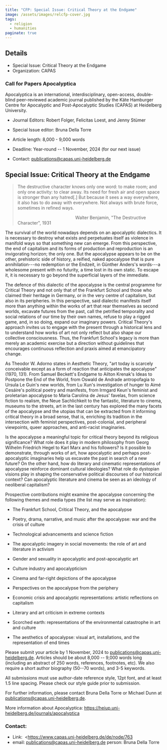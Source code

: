 ```yaml
---
title: "CFP: Special Issue: Critical Theory at the Endgame"
image: /assets/images/relcfp-cover.jpg
tags:
  - religion
  - humanities
paginate: true   
---
```

## Details
- Special Issue: Critical Theory at the Endgame
- Organization: CAPAS

### Call for Papers Apocalyptica
Apocalyptica is an international, interdisciplinary, open-access, double-blind peer-reviewed academic journal published by the Käte Hamburger Centre for Apocalyptic and Post-Apocalyptic Studies (CAPAS) at Heidelberg University.

- Journal Editors: Robert Folger, Felicitas Loest, and Jenny Stümer

- Special Issue editor: Bruna Della Torre

- Article length: 8,000 - 9,000 words

- Deadline: Year-round -- 1 November, 2024 (for our next issue)

- Contact: publications@capas.uni-heidelberg.de

## Special Issue: Critical Theory at the Endgame

> The destructive character knows only one word: to make room; and only one activity: to clear away. Its need for fresh air and open space is stronger than any hatred[.] But because it sees a way everywhere, it also has to do away with everywhere. Not always with brute force, sometimes in refined ways.
>
>                                               Walter Benjamin, "The Destructive Character", 1931
>

The survival of the world nowadays depends on an apocalyptic dialectics. It is necessary to destroy what exists and perpetuates itself as violence in manifold ways so that something new can emerge. From this perspective, the end of capitalism and its forms of production and reproduction is an invigorating horizon; the only one. But the apocalypse appears to be on the other, prehistoric side of history, a reified, naked apocalypse that is pure annihilation---no redemption or the Endzeit, in Günther Anders's words---a wholesome present with no futurity, a time lost in its own static. To escape it, it is necessary to go beyond the superficial layers of the immediate.

The defence of this dialectic of the apocalypse is the central programme for Critical Theory and not only that of the Frankfurt School and those who claimed their heritage in Germany, or in the very centre of capitalism, but also in its peripheries. In this perspective, said dialectic manifests itself more than anything within the works of art that rear themselves as second worlds, excavate futures from the past, call the petrified temporality and social relations of our time by their own names, refuse to play a rigged game, and, in so doing, expand our imaginary powers. Critical Theory's approach invites us to engage with the present through a historical lens and to understand how works of art not only reflect but also shape our collective consciousness. Thus, the Frankfurt School's legacy is more than merely an academic exercise but a direction without guidelines that encourages continuous reflection and praxis aimed at emancipatory change.

As Theodor W. Adorno states in Aesthetic Theory, "art today is scarcely conceivable except as a form of reaction that anticipates the apocalypse" (1970, 131). From Samuel Beckett's Endgame to Ailton Krenak's Ideas to Postpone the End of the World, from Oswald de Andrade antropofagia to Ursula Le Guin's new worlds, from Lu Xun's investigation of hunger to Aimé Cesáire's political poetry and manifests, from Irmgard Keun's feminist and proletarian apocalypse to Maria Carolina de Jesus' favelas, from science fiction to realism, the Neue Sachlichkeit to the fantastic, literature to cinema, museums to the streets, art in the last century has explored the many facets of the apocalypse and the utopias that can be extracted from it informing critical theory in a broad sense, that is, enriching its tradition in the intersection with feminist perspectives, post-colonial, and peripheral viewpoints, queer approaches, and anti-racist imaginaries.

Is the apocalypse a meaningful topic for critical theory beyond its religious significance? What role does it play in modern philosophy from Georg Wilhelm Friedrich Hegel to Karl Marx and his followers? Is it possible to demonstrate, through works of art, how apocalyptic and perhaps post-apocalyptic imaginaries help us excavate the past in search of a new future? On the other hand, how do literary and cinematic representations of apocalypse reinforce dominant cultural ideologies? What role do dystopian visions play in shaping the conservative political discourses of our historical context? Can apocalyptic literature and cinema be seen as an ideology of neoliberal capitalism?

Prospective contributions might examine the apocalypse concerning the following themes and media types (the list may serve as inspiration):
- The Frankfurt School, Critical Theory, and the apocalypse

- Poetry, drama, narrative, and music after the apocalypse: war and the crisis of culture

- Technological advancements and science fiction

- The apocalyptic imagery in social movements: the role of art and literature in activism

- Gender and sexuality in apocalyptic and post-apocalyptic art

- Culture industry and apocalypticism

- Cinema and far-right depictions of the apocalypse

- Perspectives on the apocalypse from the periphery

- Economic crisis and apocalyptic representations: artistic reflections on capitalism

- Literary and art criticism in extreme contexts

- Scorched earth: representations of the environmental catastrophe in art and culture

- The aesthetics of apocalypse: visual art, installations, and the representation of end times

Please submit your article by 1 November, 2024 to publications@capas.uni-heidelberg.de. Articles should be about 8,000 -- 9,000 words long (including an abstract of 250 words, references, footnotes, etc). We also require a short author biography (50--70 words), and 3-5 keywords.  

All submissions must use author-date reference style, 12pt font, and at least 1.5 line spacing. Please check our style guide prior to submission.

For further information, please contact Bruna Della Torre or Michael Dunn at publications@capas.uni-heidelberg.de. 

More information about Apocalyptica: https://heiup.uni-heidelberg.de/journals/apocalyptica

### Contact: 
- Link:  <https://www.capas.uni-heidelberg.de/de/node/763
- email: [publications@capas.uni-heidelberg.de](mailto:publications@capas.uni-heidelberg.de?subject=Your%20posted%20CFP%20on%20cfplist)
person: Bruna Della Torre